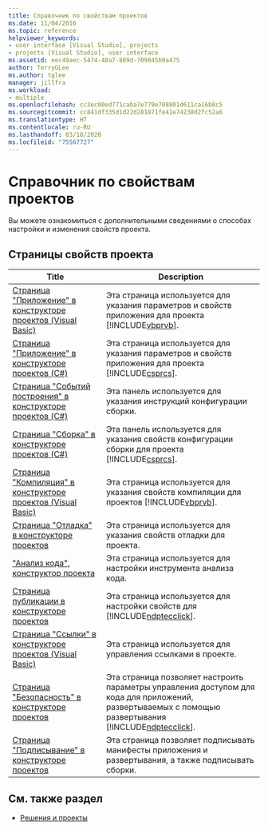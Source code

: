 ```yaml
---
title: Справочник по свойствам проектов
ms.date: 11/04/2016
ms.topic: reference
helpviewer_keywords:
- user interface [Visual Studio], projects
- projects [Visual Studio], user interface
ms.assetid: eec49aec-5474-48a7-889d-709045b9a475
author: TerryGLee
ms.author: tglee
manager: jillfra
ms.workload:
- multiple
ms.openlocfilehash: cc3ec00ed771caba7e779e708801d611ca16b8c5
ms.sourcegitcommit: cc841df335d1d22d281871fe41e74238d2fc52a6
ms.translationtype: HT
ms.contentlocale: ru-RU
ms.lasthandoff: 03/18/2020
ms.locfileid: "75567727"
---
```

# <a name="project-properties-reference"></a>Справочник по свойствам проектов

Вы можете ознакомиться с дополнительными сведениями о способах настройки и изменения свойств проекта.

## <a name="project-properties-pages"></a>Страницы свойств проекта

| Title | Description |
| - | - |
| [Страница "Приложение" в конструкторе проектов (Visual Basic)](../../ide/reference/application-page-project-designer-visual-basic.md) | Эта страница используется для указания параметров и свойств приложения для проекта [!INCLUDE[vbprvb](../../code-quality/includes/vbprvb_md.md)]. |
| [Страница "Приложение" в конструкторе проектов (C#)](../../ide/reference/application-page-project-designer-csharp.md) | Эта страница используется для указания параметров и свойств приложения для проекта [!INCLUDE[csprcs](../../data-tools/includes/csprcs_md.md)]. |
| [Страница "Событий построения" в конструкторе проектов (C#)](../../ide/reference/build-events-page-project-designer-csharp.md) | Эта панель используется для указания инструкций конфигурации сборки. |
| [Страница "Сборка" в конструкторе проектов (C#)](../../ide/reference/build-page-project-designer-csharp.md) | Эта панель используется для указания свойств конфигурации сборки для проекта [!INCLUDE[csprcs](../../data-tools/includes/csprcs_md.md)]. |
| [Страница "Компиляция" в конструкторе проектов (Visual Basic)](../../ide/reference/compile-page-project-designer-visual-basic.md) | Эта страница используется для указания свойств компиляции для проектов [!INCLUDE[vbprvb](../../code-quality/includes/vbprvb_md.md)]. |
| [Страница "Отладка" в конструкторе проектов](../../ide/reference/debug-page-project-designer.md) | Эта страница используется для указания свойств отладки для проекта. |
| ["Анализ кода", конструктор проекта](../../ide/reference/code-analysis-project-designer.md) | Эта страница используется для настройки инструмента анализа кода. |
| [Страница публикации в конструкторе проектов](../../ide/reference/publish-page-project-designer.md) | Эта страница используется для настройки свойств для [!INCLUDE[ndptecclick](../../deployment/includes/ndptecclick_md.md)]. |
| [Страница "Ссылки" в конструкторе проектов (Visual Basic)](../../ide/reference/references-page-project-designer-visual-basic.md) | Эта страница используется для управления ссылками в проекте. |
| [Страница "Безопасность" в конструкторе проектов](../../ide/reference/security-page-project-designer.md) | Эта страница позволяет настроить параметры управления доступом для кода для приложений, развертываемых с помощью развертывания [!INCLUDE[ndptecclick](../../deployment/includes/ndptecclick_md.md)]. |
| [Страница "Подписывание" в конструкторе проектов](../../ide/reference/signing-page-project-designer.md) | Эта страница позволяет подписывать манифесты приложения и развертывания, а также подписывать сборки. |

## <a name="see-also"></a>См. также раздел

- [Решения и проекты](../../ide/solutions-and-projects-in-visual-studio.md)
